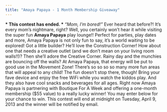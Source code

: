 ```yaml
---
title: "Amaya Papaya - 1 Month Membership Giveaway"
---
```


**\* This contest has ended. \*** _“Mom, I’m bored!”_ Ever heard that before?! It’s every mom’s nightmare, right? Well, you certainly won’t hear it while visiting the super fun **Amaya Papaya** play lounge!! Perfect for parties, play dates and more, Amaya Papaya is not only fun to say, it’s a world waiting to be explored! Got a little builder? He’ll love the Construction Corner! How about one that needs a creative outlet (and we don’t mean on your living room walls!!)? Then she’ll adore the Creative Corner. Rainy day and the munchies are bouncing off the walls? At Amaya Papaya, that energy will be put to good use in the Movement Zone! There’s so so so so many more fun areas that will appeal to any child! The fun doesn’t stop there, though! Bring your fave device and enjoy the free WiFi while you watch the kiddos play. And they also have cool snacks and beverages for all ages. Right now Amaya Papaya is partnering with Boutique For A Week and offering a one-month membership ($55 value) to a really lucky winner! You may enter below for your chance to win. This contest will end at midnight on Tuesday, April 9, 2013 and the winner will be notified by email.
